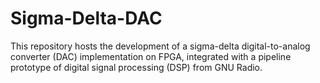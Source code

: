 # Sigma-Delta-DAC
This repository hosts the development of a sigma-delta digital-to-analog converter (DAC) implementation on FPGA, integrated with a pipeline prototype of digital signal processing (DSP) from GNU Radio. 
